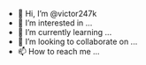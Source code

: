 - 👋 Hi, I’m @victor247k
- 👀 I’m interested in ...
- 🌱 I’m currently learning ...
- 💞️ I’m looking to collaborate on ...
- 📫 How to reach me ...

<!---
victor247k/victor247k is a ✨ special ✨ repository because its `README.md` (this file) appears on your GitHub profile.
You can click the Preview link to take a look at your changes.
--->
